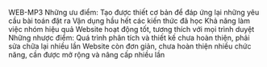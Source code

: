 WEB-MP3
Những ưu điểm:
Tạo được thiết cơ bản để đáp ứng lại những yêu cầu bài toán đặt ra
Vận dụng hầu hết các kiến thức đã học
Khả năng làm việc nhóm hiệu quả
Website hoạt động tốt, tương thích với mọi trình duyệt
Những nhược điểm:
Quá trình phân tích và thiết kế chưa hoàn thiện, phải sửa chữa lại nhiều lần
Website còn đơn giản, chưa hoàn thiện nhiều chức năng, cần được mở rộng và nâng cấp nhiều lần
